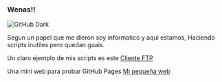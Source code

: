 ### Wenas!!
![GitHub Dark](https://github.com/github-dark.png#gh-light-mode-only)


Segun un papel que me dieron soy informatico y aqui estamos, Haciendo scripts inutiles pero quedan guais.

Un claro ejemplo de mis scripts es este [Cliente FTP](https://github.com/Lucoberto/FTP_client)

Una mini web para probar GitHub Pages [Mi pequeña web](https://lucoberto.github.io/lucoberto-web/)
